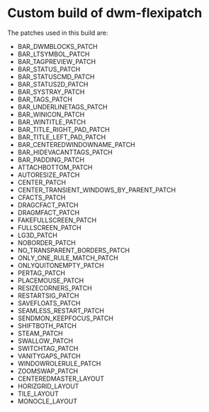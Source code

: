 # Custom build of dwm-flexipatch
The patches used in this build are:
- BAR_DWMBLOCKS_PATCH 
- BAR_LTSYMBOL_PATCH 
- BAR_TAGPREVIEW_PATCH 
- BAR_STATUS_PATCH 
- BAR_STATUSCMD_PATCH 
- BAR_STATUS2D_PATCH 
- BAR_SYSTRAY_PATCH 
- BAR_TAGS_PATCH 
- BAR_UNDERLINETAGS_PATCH 
- BAR_WINICON_PATCH 
- BAR_WINTITLE_PATCH 
- BAR_TITLE_RIGHT_PAD_PATCH 
- BAR_TITLE_LEFT_PAD_PATCH 
- BAR_CENTEREDWINDOWNAME_PATCH 
- BAR_HIDEVACANTTAGS_PATCH 
- BAR_PADDING_PATCH 
- ATTACHBOTTOM_PATCH 
- AUTORESIZE_PATCH 
- CENTER_PATCH 
- CENTER_TRANSIENT_WINDOWS_BY_PARENT_PATCH 
- CFACTS_PATCH 
- DRAGCFACT_PATCH 
- DRAGMFACT_PATCH 
- FAKEFULLSCREEN_PATCH 
- FULLSCREEN_PATCH 
- LG3D_PATCH 
- NOBORDER_PATCH 
- NO_TRANSPARENT_BORDERS_PATCH 
- ONLY_ONE_RULE_MATCH_PATCH 
- ONLYQUITONEMPTY_PATCH 
- PERTAG_PATCH 
- PLACEMOUSE_PATCH 
- RESIZECORNERS_PATCH 
- RESTARTSIG_PATCH 
- SAVEFLOATS_PATCH 
- SEAMLESS_RESTART_PATCH 
- SENDMON_KEEPFOCUS_PATCH 
- SHIFTBOTH_PATCH 
- STEAM_PATCH 
- SWALLOW_PATCH 
- SWITCHTAG_PATCH 
- VANITYGAPS_PATCH 
- WINDOWROLERULE_PATCH 
- ZOOMSWAP_PATCH 
- CENTEREDMASTER_LAYOUT 
- HORIZGRID_LAYOUT 
- TILE_LAYOUT 
- MONOCLE_LAYOUT 
